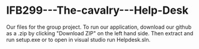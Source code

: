 # IFB299---The-cavalry---Help-Desk
Our files for the group project.
To run our application, download our github as a .zip by clicking "Download ZIP" on the left hand side. Then extract and run setup.exe or to open in visual studio run Helpdesk.sln.
